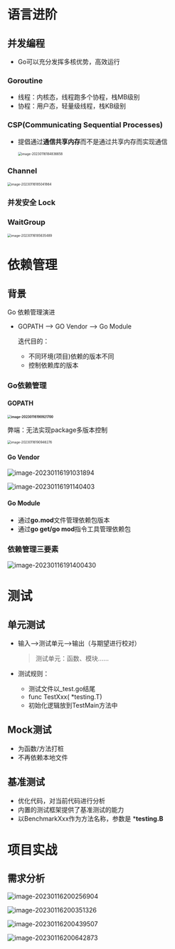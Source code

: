 # 语言进阶

## 并发编程

* Go可以充分发挥多核优势，高效运行

### Goroutine

* 线程：内核态，线程跑多个协程，栈MB级别
* 协程：用户态，轻量级线程，栈KB级别

### CSP(Communicating Sequential Processes)

* 提倡通过**通信共享内存**而不是通过共享内存而实现通信

  <img src="笔记图片/image-20230116184836658.png" alt="image-20230116184836658" style="zoom:50%;" />

### Channel

<img src="笔记图片/image-20230116185041864.png" alt="image-20230116185041864" style="zoom:50%;" />

### 并发安全 Lock

### WaitGroup

<img src="笔记图片/image-20230116185635489.png" alt="image-20230116185635489" style="zoom:50%;" />

# 依赖管理

## 背景

Go 依赖管理演进

* GOPATH --> GO Vendor --> Go  Module

  迭代目的：

  * 不同环境(项目)依赖的版本不同
  * 控制依赖库的版本

### Go依赖管理

#### GOPATH

**<img src="笔记图片/image-20230116190921700.png" alt="image-20230116190921700" style="zoom:50%;" />**

弊端：无法实现package多版本控制

<img src="笔记图片/image-20230116190946276.png" alt="image-20230116190946276" style="zoom:50%;" />

#### Go Vendor

![image-20230116191031894](笔记图片/image-20230116191031894.png)

![image-20230116191140403](笔记图片/image-20230116191140403.png)

#### Go Module

* 通过**go.mod**文件管理依赖包版本
* 通过**go get/go mod**指令工具管理依赖包

### 依赖管理三要素

![image-20230116191400430](笔记图片/image-20230116191400430.png)

# 测试

## 单元测试

* 输入-->测试单元-->输出（与期望进行校对）

  > 测试单元：函数、模块......

* 测试规则：

  * 测试文件以_test.go结尾
  * func TestXxx( *testing.T)
  * 初始化逻辑放到TestMain方法中

## Mock测试

* 为函数/方法打桩
* 不再依赖本地文件

## 基准测试

* 优化代码，对当前代码进行分析
* 内置的测试框架提供了基准测试的能力
* 以BenchmarkXxx作为方法名称，参数是 ***testing.B**

# 项目实战

## 需求分析

![image-20230116200256904](笔记图片/image-20230116200256904.png)

![image-20230116200351326](笔记图片/image-20230116200351326.png)

![image-20230116200439507](笔记图片/image-20230116200439507.png)

![image-20230116200642873](笔记图片/image-20230116200642873.png)

